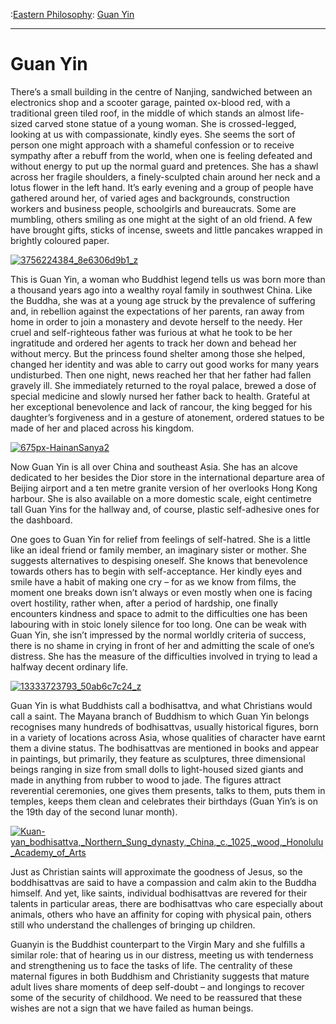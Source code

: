 :[Eastern Philosophy](https://www.theschooloflife.com/thebookoflife/category/leisure/eastern-philosophy/): [Guan Yin](https://www.theschooloflife.com/thebookoflife/guan-yin/)

* * *

# Guan Yin

There’s a small building in the centre of Nanjing, sandwiched between an electronics shop and a scooter garage, painted ox-blood red, with a traditional green tiled roof, in the middle of which stands an almost life-sized carved stone statue of a young woman. She is crossed-legged, looking at us with compassionate, kindly eyes. She seems the sort of person one might approach with a shameful confession or to receive sympathy after a rebuff from the world, when one is feeling defeated and without energy to put up the normal guard and pretences. She has a shawl across her fragile shoulders, a finely-sculpted chain around her neck and a lotus flower in the left hand. It’s early evening and a group of people have gathered around her, of varied ages and backgrounds, construction workers and business people, schoolgirls and bureaucrats. Some are mumbling, others smiling as one might at the sight of an old friend. A few have brought gifts, sticks of incense, sweets and little pancakes wrapped in brightly coloured paper.

[![3756224384_8e6306d9b1_z](https://www.theschooloflife.com/thebookoflife/wp-content/uploads/2016/01/3756224384_8e6306d9b1_z.jpg)](http://www.thebookoflife.org/wp-content/uploads/2016/01/3756224384_8e6306d9b1_z.jpg)

This is Guan Yin, a woman who Buddhist legend tells us was born more than a thousand years ago into a wealthy royal family in southwest China. Like the Buddha, she was at a young age struck by the prevalence of suffering and, in rebellion against the expectations of her parents, ran away from home in order to join a monastery and devote herself to the needy. Her cruel and self-righteous father was furious at what he took to be her ingratitude and ordered her agents to track her down and behead her without mercy. But the princess found shelter among those she helped, changed her identity and was able to carry out good works for many years undisturbed. Then one night, news reached her that her father had fallen gravely ill. She immediately returned to the royal palace, brewed a dose of special medicine and slowly nursed her father back to health. Grateful at her exceptional benevolence and lack of rancour, the king begged for his daughter’s forgiveness and in a gesture of atonement, ordered statues to be made of her and placed across his kingdom.

[![675px-HainanSanya2](https://www.theschooloflife.com/thebookoflife/wp-content/uploads/2016/01/675px-HainanSanya2.jpg)](http://www.thebookoflife.org/wp-content/uploads/2016/01/675px-HainanSanya2.jpg)

Now Guan Yin is all over China and southeast Asia. She has an alcove dedicated to her besides the Dior store in the international departure area of Beijing airport and a ten metre granite version of her overlooks Hong Kong harbour. She is also available on a more domestic scale, eight centimetre tall Guan Yins for the hallway and, of course, plastic self-adhesive ones for the dashboard.

One goes to Guan Yin for relief from feelings of self-hatred. She is a little like an ideal friend or family member, an imaginary sister or mother. She suggests alternatives to despising oneself. She knows that benevolence towards others has to begin with self-acceptance. Her kindly eyes and smile have a habit of making one cry – for as we know from films, the moment one breaks down isn’t always or even mostly when one is facing overt hostility, rather when, after a period of hardship, one finally encounters kindness and space to admit to the difficulties one has been labouring with in stoic lonely silence for too long. One can be weak with Guan Yin, she isn’t impressed by the normal worldly criteria of success, there is no shame in crying in front of her and admitting the scale of one’s distress. She has the measure of the difficulties involved in trying to lead a halfway decent ordinary life.

[![13333723793_50ab6c7c24_z](https://www.theschooloflife.com/thebookoflife/wp-content/uploads/2016/01/13333723793_50ab6c7c24_z.jpg)](http://www.thebookoflife.org/wp-content/uploads/2016/01/13333723793_50ab6c7c24_z.jpg)

Guan Yin is what Buddhists call a bodhisattva, and what Christians would call a saint. The Mayana branch of Buddhism to which Guan Yin belongs recognises many hundreds of bodhisattvas, usually historical figures, born in a variety of locations across Asia, whose qualities of character have earnt them a divine status. The bodhisattvas are mentioned in books and appear in paintings, but primarily, they feature as sculptures, three dimensional beings ranging in size from small dolls to light-housed sized giants and made in anything from rubber to wood to jade. The figures attract reverential ceremonies, one gives them presents, talks to them, puts them in temples, keeps them clean and celebrates their birthdays (Guan Yin’s is on the 19th day of the second lunar month).

[![Kuan-yan_bodhisattva,_Northern_Sung_dynasty,_China,_c._1025,_wood,_Honolulu_Academy_of_Arts](https://www.theschooloflife.com/thebookoflife/wp-content/uploads/2016/01/Kuan-yan_bodhisattva_Northern_Sung_dynasty_China_c._1025_wood_Honolulu_Academy_of_Arts.jpg)](http://www.thebookoflife.org/wp-content/uploads/2016/01/Kuan-yan_bodhisattva_Northern_Sung_dynasty_China_c._1025_wood_Honolulu_Academy_of_Arts.jpg)

Just as Christian saints will approximate the goodness of Jesus, so the boddhisattvas are said to have a compassion and calm akin to the Buddha himself. And yet, like saints, individual bodhisattvas are revered for their talents in particular areas, there are bodhisattvas who care especially about animals, others who have an affinity for coping with physical pain, others still who understand the challenges of bringing up children.

Guanyin is the Buddhist counterpart to the Virgin Mary and she fulfills a similar role: that of hearing us in our distress, meeting us with tenderness and strengthening us to face the tasks of life. The centrality of these maternal figures in both Buddhism and Christianity suggests that mature adult lives share moments of deep self-doubt – and longings to recover some of the security of childhood. We need to be reassured that these wishes are not a sign that we have failed as human beings.
